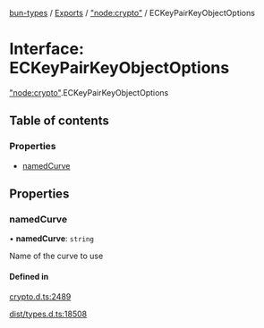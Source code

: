 [bun-types](../README.md) / [Exports](../modules.md) / ["node:crypto"](../modules/node_crypto_.md) / ECKeyPairKeyObjectOptions

# Interface: ECKeyPairKeyObjectOptions

["node:crypto"](../modules/node_crypto_.md).ECKeyPairKeyObjectOptions

## Table of contents

### Properties

- [namedCurve](node_crypto_.ECKeyPairKeyObjectOptions.md#namedcurve)

## Properties

### namedCurve

• **namedCurve**: `string`

Name of the curve to use

#### Defined in

[crypto.d.ts:2489](https://github.com/valgaze/bun-types/blob/5e53f27/crypto.d.ts#L2489)

[dist/types.d.ts:18508](https://github.com/valgaze/bun-types/blob/5e53f27/dist/types.d.ts#L18508)
